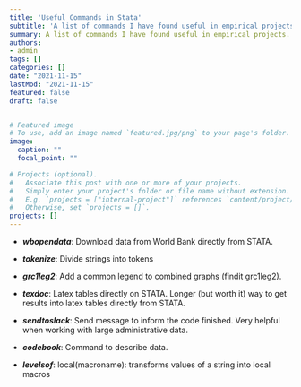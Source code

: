 ```yaml
---
title: 'Useful Commands in Stata'
subtitle: 'A list of commands I have found useful in empirical projects'
summary: A list of commands I have found useful in empirical projects.
authors:
- admin
tags: []
categories: []
date: "2021-11-15"
lastMod: "2021-11-15"
featured: false
draft: false


# Featured image
# To use, add an image named `featured.jpg/png` to your page's folder. 
image:
  caption: ""
  focal_point: ""

# Projects (optional).
#   Associate this post with one or more of your projects.
#   Simply enter your project's folder or file name without extension.
#   E.g. `projects = ["internal-project"]` references `content/project/deep-learning/index.md`.
#   Otherwise, set `projects = []`.
projects: []
---
```


* ***wbopendata***: Download data from World Bank directly from STATA.

* ***tokenize***: Divide strings into tokens

* ***grc1leg2***: Add a common legend to combined graphs (findit grc1leg2). 

* ***texdoc***: Latex tables directly on STATA. Longer (but worth it) way to get results into latex tables directly from STATA. 

* ***sendtoslack***: Send message to inform the code finished. Very helpful when working with large administrative data. 

* ***codebook***: Command to describe data.

* ***levelsof***: local(macroname): transforms values of a string into local macros

